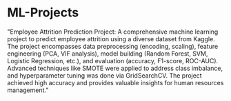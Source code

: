 # ML-Projects
"Employee Attrition Prediction Project: A comprehensive machine learning project to predict employee attrition using a diverse dataset from Kaggle. The project encompasses data preprocessing (encoding, scaling), feature engineering (PCA, VIF analysis), model building (Random Forest, SVM, Logistic Regression, etc.), and evaluation (accuracy, F1-score, ROC-AUC). Advanced techniques like SMOTE were applied to address class imbalance, and hyperparameter tuning was done via GridSearchCV. The project achieved high accuracy and provides valuable insights for human resources management."
